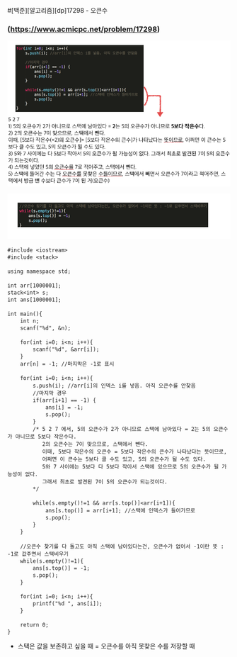 #[백준][알고리즘][dp]17298 - 오큰수
### (https://www.acmicpc.net/problem/17298)



![img23](/image/img23.png)

![img23](/image/img24.png)
 



```
#include <iostream>
#include <stack>

using namespace std;

int arr[1000001];
stack<int> s; 
int ans[1000001];

int main(){
	int n;
	scanf("%d", &n);

	for(int i=0; i<n; i++){
		scanf("%d", &arr[i]);
	}
	arr[n] = -1; //마지막은 -1로 표시

	for(int i=0; i<n; i++){
		s.push(i); //arr[i]의 인덱스 i를 넣음. 아직 오큰수를 안찾음 
		//마지막 경우 
		if(arr[i+1] == -1) {
			ans[i] = -1; 
			s.pop();
		}
		/* 5 2 7 에서, 5의 오큰수가 2가 아니므로 스택에 남아있다 = 2는 5의 오큰수가 아니므로 5보다 작은수다.
		   2의 오큰수는 7이 맞으므로, 스택에서 뺀다. 
		   이때, 5보다 작은수의 오큰수 = 5보다 작은수의 큰수가 나타났다는 뜻이므로, 
		   어쩌면 이 큰수는 5보다 클 수도 있고, 5의 오큰수가 될 수도 있다. 
	       5와 7 사이에는 5보다 다 5보다 작아서 스택에 있으므로 5의 오큰수가 될 가능성이 없다. 
		   그래서 최초로 발견된 7이 5의 오큰수가 되는것이다. 
		*/

		while(s.empty()!=1 && arr[s.top()]<arr[i+1]){ 
			ans[s.top()] = arr[i+1]; //스택에 인덱스가 들어가므로 
			s.pop();
		}
	}
 
	//오큰수 찾기를 다 돌고도 아직 스택에 남아있다는건, 오큰수가 없어서 -1이란 뜻 : -1로 값주면서 스택비우기 
	while(s.empty()!=1){
		ans[s.top()] = -1;
		s.pop();
	}

	for(int i=0; i<n; i++){
		printf("%d ", ans[i]);
	}

	return 0;
}
```

* 스택은 값을 보존하고 싶을 때 = 오큰수를 아직 못찾은 수를 저장할 때
